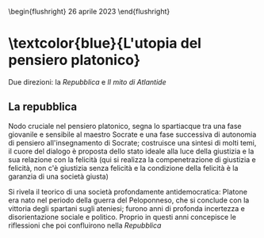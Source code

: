 \begin{flushright}
26 aprile 2023
\end{flushright}

# \textcolor{blue}{L'utopia del pensiero platonico}

Due direzioni: la *Repubblica* e *Il mito di Atlantide*

## La repubblica

Nodo cruciale nel pensiero platonico, segna lo spartiacque tra una fase giovanile e sensibile al maestro Socrate e una fase successiva di autonomia di pensiero all'insegnamento di Socrate; costruisce una sintesi di molti temi, il cuore del dialogo è proposta dello stato ideale alla luce della giustizia e la sua relazione con la felicità (qui si realizza la compenetrazione di giustizia e felicità, non c'è giustizia senza felicità e la condizione della felicità è la garanzia di una società giusta)

Si rivela il teorico di una società profondamente antidemocratica: 
Platone era nato nel periodo della guerra del Peloponneso, che si conclude con la vittoria degli spartani sugli ateniesi; furono anni di profonda incertezza e disorientazione sociale e politico. 
Proprio in questi anni concepisce le riflessioni che poi confluirono nella *Repubblica*

